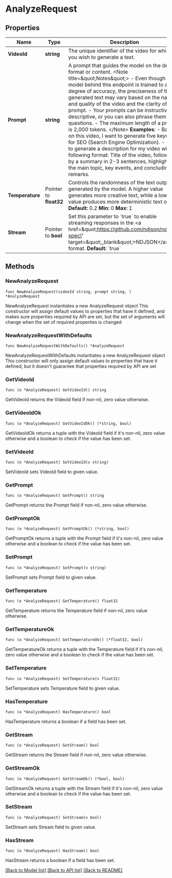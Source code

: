 # AnalyzeRequest

## Properties

Name | Type | Description | Notes
------------ | ------------- | ------------- | -------------
**VideoId** | **string** | The unique identifier of the video for which you wish to generate a text. | 
**Prompt** | **string** | A prompt that guides the model on the desired format or content.  &lt;Note title&#x3D;\&quot;Notes\&quot;&gt; - Even though the model behind this endpoint is trained to a high degree of accuracy, the preciseness of the generated text may vary based on the nature and quality of the video and the clarity of the prompt. - Your prompts can be instructive or descriptive, or you can also phrase them as questions. - The maximum length of a prompt is 2,000 tokens. &lt;/Note&gt;  **Examples**:  - Based on this video, I want to generate five keywords for SEO (Search Engine Optimization). - I want to generate a description for my video with the following format: Title of the video, followed by a summary in 2-3 sentences, highlighting the main topic, key events, and concluding remarks.  | 
**Temperature** | Pointer to **float32** | Controls the randomness of the text output generated by the model. A higher value generates more creative text, while a lower value produces more deterministic text output.  **Default:** 0.2 **Min:** 0 **Max:** 1  | [optional] [default to 0.2]
**Stream** | Pointer to **bool** | Set this parameter to &#x60;true&#x60; to enable streaming responses in the &lt;a href&#x3D;\&quot;https://github.com/ndjson/ndjson-spec\&quot; target&#x3D;\&quot;_blank\&quot;&gt;NDJSON&lt;/a&gt; format.  **Default:** &#x60;true&#x60;  | [optional] [default to true]

## Methods

### NewAnalyzeRequest

`func NewAnalyzeRequest(videoId string, prompt string, ) *AnalyzeRequest`

NewAnalyzeRequest instantiates a new AnalyzeRequest object
This constructor will assign default values to properties that have it defined,
and makes sure properties required by API are set, but the set of arguments
will change when the set of required properties is changed

### NewAnalyzeRequestWithDefaults

`func NewAnalyzeRequestWithDefaults() *AnalyzeRequest`

NewAnalyzeRequestWithDefaults instantiates a new AnalyzeRequest object
This constructor will only assign default values to properties that have it defined,
but it doesn't guarantee that properties required by API are set

### GetVideoId

`func (o *AnalyzeRequest) GetVideoId() string`

GetVideoId returns the VideoId field if non-nil, zero value otherwise.

### GetVideoIdOk

`func (o *AnalyzeRequest) GetVideoIdOk() (*string, bool)`

GetVideoIdOk returns a tuple with the VideoId field if it's non-nil, zero value otherwise
and a boolean to check if the value has been set.

### SetVideoId

`func (o *AnalyzeRequest) SetVideoId(v string)`

SetVideoId sets VideoId field to given value.


### GetPrompt

`func (o *AnalyzeRequest) GetPrompt() string`

GetPrompt returns the Prompt field if non-nil, zero value otherwise.

### GetPromptOk

`func (o *AnalyzeRequest) GetPromptOk() (*string, bool)`

GetPromptOk returns a tuple with the Prompt field if it's non-nil, zero value otherwise
and a boolean to check if the value has been set.

### SetPrompt

`func (o *AnalyzeRequest) SetPrompt(v string)`

SetPrompt sets Prompt field to given value.


### GetTemperature

`func (o *AnalyzeRequest) GetTemperature() float32`

GetTemperature returns the Temperature field if non-nil, zero value otherwise.

### GetTemperatureOk

`func (o *AnalyzeRequest) GetTemperatureOk() (*float32, bool)`

GetTemperatureOk returns a tuple with the Temperature field if it's non-nil, zero value otherwise
and a boolean to check if the value has been set.

### SetTemperature

`func (o *AnalyzeRequest) SetTemperature(v float32)`

SetTemperature sets Temperature field to given value.

### HasTemperature

`func (o *AnalyzeRequest) HasTemperature() bool`

HasTemperature returns a boolean if a field has been set.

### GetStream

`func (o *AnalyzeRequest) GetStream() bool`

GetStream returns the Stream field if non-nil, zero value otherwise.

### GetStreamOk

`func (o *AnalyzeRequest) GetStreamOk() (*bool, bool)`

GetStreamOk returns a tuple with the Stream field if it's non-nil, zero value otherwise
and a boolean to check if the value has been set.

### SetStream

`func (o *AnalyzeRequest) SetStream(v bool)`

SetStream sets Stream field to given value.

### HasStream

`func (o *AnalyzeRequest) HasStream() bool`

HasStream returns a boolean if a field has been set.


[[Back to Model list]](../README.md#documentation-for-models) [[Back to API list]](../README.md#documentation-for-api-endpoints) [[Back to README]](../README.md)


